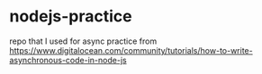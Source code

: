 # nodejs-practice
repo that I used for async practice from https://www.digitalocean.com/community/tutorials/how-to-write-asynchronous-code-in-node-js
